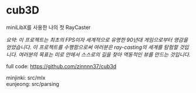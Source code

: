# **cub3D**

miniLibX를 사용한 나의 첫 RayCaster

_요약: 이 프로젝트는 최초의 FPS이자 세계적으로 유명한 90년대 게임으로부터 영감을 얻었습니다. 이 프로젝트를 수행함으로써 여러분은 ray-casting의 세계를 탐험할 것입니다. 여러분의 목표는 미로 안에서 스스로의 길을 찾아 역동적인 뷰를 만드는 것입니다._

full code: https://github.com/zinnnn37/cub3d

minjinki: src/mlx<br />
eunjeong: src/parsing